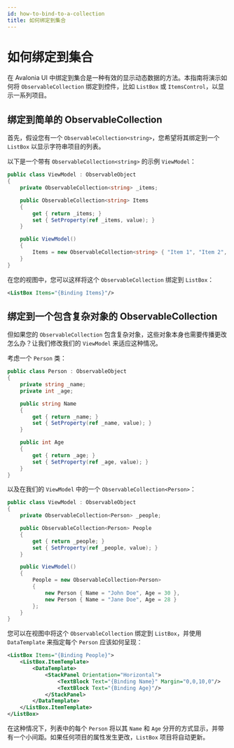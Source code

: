 ```yaml
---
id: how-to-bind-to-a-collection
title: 如何绑定到集合
---
```



# 如何绑定到集合

在 Avalonia UI 中绑定到集合是一种有效的显示动态数据的方法。本指南将演示如何将 `ObservableCollection` 绑定到控件，比如 `ListBox` 或 `ItemsControl`，以显示一系列项目。

## 绑定到简单的 ObservableCollection

首先，假设您有一个 `ObservableCollection<string>`，您希望将其绑定到一个 `ListBox` 以显示字符串项目的列表。

以下是一个带有 `ObservableCollection<string>` 的示例 `ViewModel`：

```csharp 
public class ViewModel : ObservableObject
{
    private ObservableCollection<string> _items;

    public ObservableCollection<string> Items
    {
        get { return _items; }
        set { SetProperty(ref _items, value); }
    }

    public ViewModel()
    {
        Items = new ObservableCollection<string> { "Item 1", "Item 2", "Item 3" };
    }
}
```

在您的视图中，您可以这样将这个 `ObservableCollection` 绑定到 `ListBox`：

```xml
<ListBox Items="{Binding Items}"/>
```

## 绑定到一个包含复杂对象的 ObservableCollection

但如果您的 `ObservableCollection` 包含复杂对象，这些对象本身也需要传播更改怎么办？让我们修改我们的 `ViewModel` 来适应这种情况。

考虑一个 `Person` 类：

```csharp
public class Person : ObservableObject
{
    private string _name;
    private int _age;

    public string Name
    {
        get { return _name; }
        set { SetProperty(ref _name, value); }
    }

    public int Age
    {
        get { return _age; }
        set { SetProperty(ref _age, value); }
    }
}
```

以及在我们的 `ViewModel` 中的一个 `ObservableCollection<Person>`：

```csharp
public class ViewModel : ObservableObject
{
    private ObservableCollection<Person> _people;

    public ObservableCollection<Person> People
    {
        get { return _people; }
        set { SetProperty(ref _people, value); }
    }

    public ViewModel()
    {
        People = new ObservableCollection<Person> 
        {
            new Person { Name = "John Doe", Age = 30 },
            new Person { Name = "Jane Doe", Age = 28 }
        };
    }
}
```

您可以在视图中将这个 `ObservableCollection` 绑定到 `ListBox`，并使用 `DataTemplate` 来指定每个 `Person` 应该如何呈现：

```xml
<ListBox Items="{Binding People}">
    <ListBox.ItemTemplate>
        <DataTemplate>
            <StackPanel Orientation="Horizontal">
                <TextBlock Text="{Binding Name}" Margin="0,0,10,0"/>
                <TextBlock Text="{Binding Age}"/>
            </StackPanel>
        </DataTemplate>
    </ListBox.ItemTemplate>
</ListBox>
```

在这种情况下，列表中的每个 `Person` 将以其 `Name` 和 `Age` 分开的方式显示，并带有一个小间距。如果任何项目的属性发生更改，`ListBox` 项目将自动更新。
